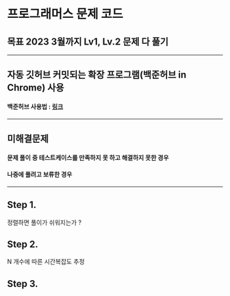 # 프로그래머스 문제 코드
## 목표 2023 3월까지 Lv1, Lv.2 문제 다 풀기

<hr>

## 자동 깃허브 커밋되는 확장 프로그램(백준허브 in Chrome) 사용
#### 백준허브 사용법 : [링크](https://velog.io/@flaxinger/%EB%B0%B1%EC%A4%80%ED%97%88%EB%B8%8C-%EC%82%AC%EC%9A%A9-%EB%B0%A9%EB%B2%95)

<hr>

## 미해결문제
#### 문제 풀이 중 테스트케이스를 만족하지 못 하고 해결하지 못한 경우
#### 나중에 풀려고 보류한 경우

<hr>

## Step 1.
정렬하면 풀이가 쉬워지는가 ?

## Step 2.
N 개수에 따른 시간복잡도 추정

## Step 3.

